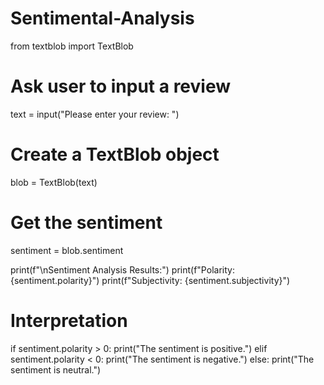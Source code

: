 # Sentimental-Analysis
from textblob import TextBlob

# Ask user to input a review
text = input("Please enter your review: ")

# Create a TextBlob object
blob = TextBlob(text)

# Get the sentiment
sentiment = blob.sentiment

print(f"\nSentiment Analysis Results:")
print(f"Polarity: {sentiment.polarity}")
print(f"Subjectivity: {sentiment.subjectivity}")

# Interpretation
if sentiment.polarity > 0:
    print("The sentiment is positive.")
elif sentiment.polarity < 0:
    print("The sentiment is negative.")
else:
    print("The sentiment is neutral.")
